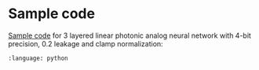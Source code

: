 # Sample code

[Sample code](https://github.com/Photonics-Pitt-Org/AnalogVNN/blob/master/sample_code.py) for 3 layered linear photonic
analog neural network with 4-bit precision, 0.2 leakage and clamp normalization:

```{literalinclude} ../sample_code.py
:language: python
```
